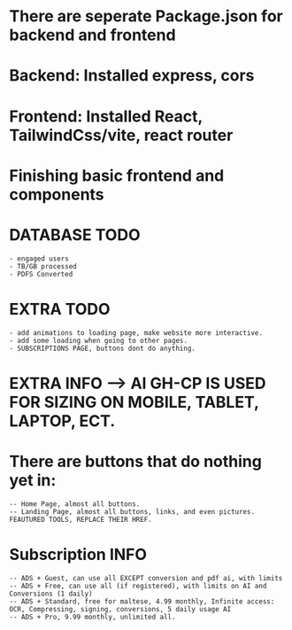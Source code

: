 # There are seperate Package.json for backend and frontend

# Backend: Installed express, cors
# Frontend: Installed React, TailwindCss/vite, react router

# Finishing basic frontend and components


# DATABASE TODO
    - engaged users
    - TB/GB processed
    - PDFS Converted
    
# EXTRA TODO
    - add animations to loading page, make website more interactive.
    - add some loading when going to other pages.
    - SUBSCRIPTIONS PAGE, buttons dont do anything.


# EXTRA INFO --> AI GH-CP IS USED FOR SIZING ON MOBILE, TABLET, LAPTOP, ECT.

# There are buttons that do nothing yet in:
    -- Home Page, almost all buttons.
    -- Landing Page, almost all buttons, links, and even pictures. FEAUTURED TOOLS, REPLACE THEIR HREF.


# Subscription INFO
    -- ADS + Guest, can use all EXCEPT conversion and pdf ai, with limits
    -- ADS + Free, can use all (if registered), with limits on AI and Conversions (1 daily)
    -- ADS + Standard, free for maltese, 4.99 monthly, Infinite access: OCR, Compressing, signing, conversions, 5 daily usage AI
    -- ADS + Pro, 9.99 monthly, unlimited all.
